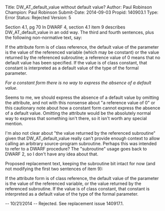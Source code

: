 Title:       DW_AT_default_value without default value?
Author:      Paul Robinson
Champion:    Paul Robinson
Submit-Date: 2014-09-03
Propid:      140903.1
Type:        Error
Status:      Rejected
Version:     5

Section 4.1, pg 70
In DWARF 4, section 4.1 item 9 describes DW_AT_default_value in an odd way.  The third
and fourth sentences, plus the following non-normative text, say:
  
  If the attribute form is of class reference, the default value of the parameter is
  the value of the referenced variable (which may be constant) or the value returned
  by the referenced subroutine; a reference value of 0 means that no default value
  has been specified.  If the value is of class constant, that constant is interpreted
  as a default value of the type of the formal parameter.

  *For a constant form there is no way to express the absence of a default value.*

Seems to me, we should express the absence of a default value by omitting the attribute,
and not with this nonsense about "a reference value of 0" or this cautionary note about
how a constant form cannot express the absence of a default value. Omitting the attribute
would be the absolutely normal way to express that something isn't there, so it isn't
worth any special mention.

I'm also not clear about "the value returned by the referenced subroutine" given that
DW_AT_default_value really can't provide enough context to allow calling an arbitrary
source-program subroutine. Perhaps this was intended to refer to a DWARF procedure?
The "subroutine" usage goes back to DWARF 2, so I don't have any idea about that.

Proposed replacement text, keeping the subroutine bit intact for now (and not modifying
the first two sentences of item 9):

  If the attribute form is of class reference, the default value of the parameter is
  the value of the referenced variable, or the value returned by the referenced 
  subroutine.  If the value is of class constant, that constant is interpreted
  as a default value of the type of the formal parameter.

--
10/21/2014 -- Rejected.  See replacement issue 140917.1.
